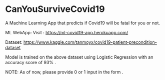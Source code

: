 # CanYouSurviveCovid19
A Machine Learning App that predicts if Covid19 will be fatal for you or not.

ML WebApp:
Visit : https://ml-covid19-app.herokuapp.com/

Dataset: https://www.kaggle.com/tanmoyx/covid19-patient-precondition-dataset

Model is trained on the above dataset using Logistic Regression with an accuracy score of 93% .

NOTE: As of now, please provide 0 or 1 input in the form .
